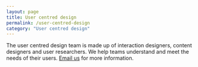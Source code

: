 ```yaml
---
layout: page
title: User centred design
permalink: /user-centred-design
category: "User centred design"
---
```


The user centred design team is made up of interaction designers, content designers and user researchers. We help teams understand and meet the needs of their users. <a href="mailto:CentreOfExcellenceCentral@digital.homeoffice.gov.uk">Email us</a> for more information.
